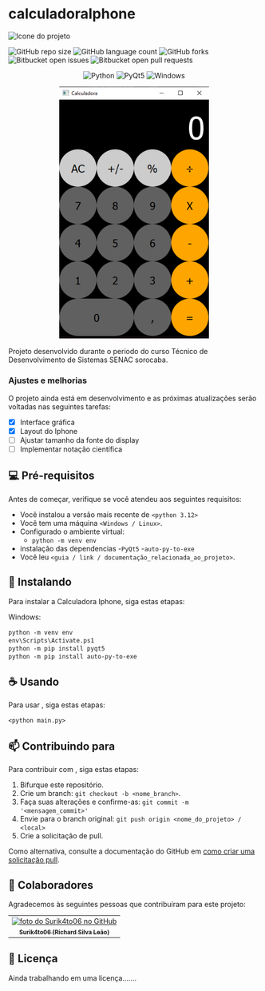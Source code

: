 # calculadoraIphone
<img src="icone.ico" width="70" alt="Icone do projeto">

![GitHub repo size](https://img.shields.io/github/repo-size/iuricode/README-template?style=for-the-badge)
![GitHub language count](https://img.shields.io/github/languages/count/iuricode/README-template?style=for-the-badge)
![GitHub forks](https://img.shields.io/github/forks/iuricode/README-template?style=for-the-badge)
![Bitbucket open issues](https://img.shields.io/bitbucket/issues/iuricode/README-template?style=for-the-badge)
![Bitbucket open pull requests](https://img.shields.io/bitbucket/pr-raw/iuricode/README-template?style=for-the-badge)

<div align=center>

![Python](https://img.shields.io/badge/python-3776AB?style=for-the-badge&logo=python&logoColor=white)
![PyQt5](https://img.shields.io/badge/Qt-%23217346.svg?style=for-the-badge&logo=Qt&logoColor=white)
![Windows](https://img.shields.io/badge/Windows-0078D6?style=for-the-badge&logo=windows&logoColor=white)
 
  <img src="print.png" width="300" alt="print imagem">
</div>

Projeto desenvolvido durante o periodo do curso Técnico de Desenvolvimento de Sistemas SENAC sorocaba.

### Ajustes e melhorias

O projeto ainda está em desenvolvimento e as próximas atualizações serão voltadas nas seguintes tarefas:

- [x] Interface gráfica
- [x] Layout do Iphone
- [ ] Ajustar tamanho da fonte do display
- [ ] Implementar notação científica

## 💻 Pré-requisitos
 
Antes de começar, verifique se você atendeu aos seguintes requisitos:
 
- Você instalou a versão mais recente de `<python 3.12>`
- Você tem uma máquina `<Windows / Linux>`.
- Configurado o ambiente virtual:
    - `python -m venv env`
- instalação das dependencias
    -`PyQt5`
    -`auto-py-to-exe`
- Você leu `<guia / link / documentação_relacionada_ao_projeto>`.
 
## 🚀 Instalando <calculadoraIphone>
 
Para instalar a Calculadora Iphone, siga estas etapas:
 
Windows:
 
```
python -m venv env
env\Scripts\Activate.ps1
python -m pip install pyqt5
python -m pip install auto-py-to-exe
```

## ☕ Usando <calculadoraIphone>

Para usar <calculadoraIphone>, siga estas etapas:

```
<python main.py>
```

## 📫 Contribuindo para <calculadoraIphone>

Para contribuir com <calculadoraIphone>, siga estas etapas:

1. Bifurque este repositório.
2. Crie um branch: `git checkout -b <nome_branch>`.
3. Faça suas alterações e confirme-as: `git commit -m '<mensagem_commit>'`
4. Envie para o branch original: `git push origin <nome_do_projeto> / <local>`
5. Crie a solicitação de pull.

Como alternativa, consulte a documentação do GitHub em [como criar uma solicitação pull](https://help.github.com/en/github/collaborating-with-issues-and-pull-requests/creating-a-pull-request).

## 🤝 Colaboradores

Agradecemos às seguintes pessoas que contribuíram para este projeto:

<table>
  <tr>
    <td align="center">
      <a href="#" title="Gabriel Alcantara">
        <img src="https://avatars.githubusercontent.com/u/145988210?v=4" width="100px;" alt="foto do Surik4to06 no GitHub"/><br>
        <sub>
          <b>Surik4to06 (Richard Silva Leão)</b>
        </sub>
      </a>
    </td>
  </tr>
</table>

## 📝 Licença

Ainda trabalhando em uma licença.......
